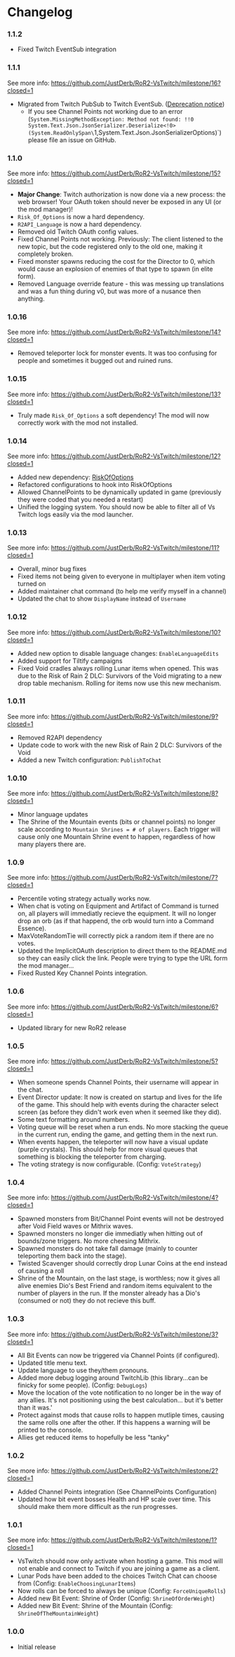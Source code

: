 # Changelog

### 1.1.2

* Fixed Twitch EventSub integration

### 1.1.1

See more info: https://github.com/JustDerb/RoR2-VsTwitch/milestone/16?closed=1

* Migrated from Twitch PubSub to Twitch EventSub. ([Deprecation notice](https://discuss.dev.twitch.com/t/legacy-pubsub-deprecation-and-shutdown-timeline/58043))
  * If you see Channel Points not working due to an error (`System.MissingMethodException: Method not found: !!0 System.Text.Json.JsonSerializer.Deserialize<!0>(System.ReadOnlySpan\`1<char>,System.Text.Json.JsonSerializerOptions)`) please file an issue on GitHub.

### 1.1.0

See more info: https://github.com/JustDerb/RoR2-VsTwitch/milestone/15?closed=1

* **Major Change**: Twitch authorization is now done via a new process: the web browser! Your OAuth token should never be exposed in any UI (or the mod manager)!
* `Risk_Of_Options` is now a hard dependency.
* `R2API_Language` is now a hard dependency.
* Removed old Twitch OAuth config values.
* Fixed Channel Points not working. Previously: The client listened to the new topic, but the code registered only to the old one, making it completely broken.
* Fixed monster spawns reducing the cost for the Director to 0, which would cause an explosion of enemies of that type to spawn (in elite form).
* Removed Language override feature - this was messing up translations and was a fun thing during v0, but was more of a nusance then anything.

### 1.0.16

See more info: https://github.com/JustDerb/RoR2-VsTwitch/milestone/14?closed=1

* Removed teleporter lock for monster events. It was too confusing for people and sometimes it bugged out and ruined runs.

### 1.0.15

See more info: https://github.com/JustDerb/RoR2-VsTwitch/milestone/13?closed=1

* Truly made `Risk_Of_Options` a soft dependency! The mod will now correctly work with the mod not installed.

### 1.0.14

See more info: https://github.com/JustDerb/RoR2-VsTwitch/milestone/12?closed=1

* Added new dependency: [RiskOfOptions](https://thunderstore.io/package/Rune580/Risk_Of_Options/)
* Refactored configurations to hook into RiskOfOptions
* Allowed ChannelPoints to be dynamically updated in game (previously they were coded that you needed a restart)
* Unified the logging system. You should now be able to filter all of Vs Twitch logs easily via the mod launcher.

### 1.0.13

See more info: https://github.com/JustDerb/RoR2-VsTwitch/milestone/11?closed=1

* Overall, minor bug fixes
* Fixed items not being given to everyone in multiplayer when item voting turned on
* Added maintainer chat command (to help me verify myself in a channel)
* Updated the chat to show `DisplayName` instead of `Username`

### 1.0.12

See more info: https://github.com/JustDerb/RoR2-VsTwitch/milestone/10?closed=1

* Added new option to disable language changes: `EnableLanguageEdits`
* Added support for Tiltify campaigns
* Fixed Void cradles always rolling Lunar items when opened. This was due to the Risk of Rain 2 DLC: Survivors of the Void migrating to a new drop table mechanism. Rolling for items now use this new mechanism.

### 1.0.11

See more info: https://github.com/JustDerb/RoR2-VsTwitch/milestone/9?closed=1

* Removed R2API dependency
* Update code to work with the new Risk of Rain 2 DLC: Survivors of the Void
* Added a new Twitch configuration: `PublishToChat`

### 1.0.10

See more info: https://github.com/JustDerb/RoR2-VsTwitch/milestone/8?closed=1

* Minor language updates
* The Shrine of the Mountain events (bits or channel points) no longer scale according to `Mountain Shrines = # of players`. Each trigger will cause only one Mountain Shrine event to happen, regardless of how many players there are.

### 1.0.9

See more info: https://github.com/JustDerb/RoR2-VsTwitch/milestone/7?closed=1

* Percentile voting strategy actually works now.
* When chat is voting on Equipment and Artifact of Command is turned on, all players will immediatly recieve the equipment. It will no longer drop an orb (as if that happend, the orb would turn into a Command Essence).
* MaxVoteRandomTie will correctly pick a random item if there are no votes.
* Updated the ImplicitOAuth description to direct them to the README.md so they can easily click the link. People were trying to type the URL form the mod manager...
* Fixed Rusted Key Channel Points integration.

### 1.0.6

See more info: https://github.com/JustDerb/RoR2-VsTwitch/milestone/6?closed=1

* Updated library for new RoR2 release

### 1.0.5

See more info: https://github.com/JustDerb/RoR2-VsTwitch/milestone/5?closed=1

* When someone spends Channel Points, their username will appear in the chat.
* Event Director update: It now is created on startup and lives for the life of the game. This should help with events during the character select screen (as before they didn't work even when it seemed like they did).
* Some text formatting around numbers.
* Voting queue will be reset when a run ends. No more stacking the queue in the current run, ending the game, and getting them in the next run.
* When events happen, the teleporter will now have a visual update (purple crystals). This should help for more visual queues that something is blocking the teleporter from charging.
* The voting strategy is now configurable. (Config: `VoteStrategy`)

### 1.0.4

See more info: https://github.com/JustDerb/RoR2-VsTwitch/milestone/4?closed=1

* Spawned monsters from Bit/Channel Point events will not be destroyed after Void Field waves or Mithrix waves.
* Spawned monsters no longer die immediatly when hitting out of bounds/zone triggers. No more cheesing Mithrix.
* Spawned monsters do not take fall damage (mainly to counter teleporting them back into the stage).
* Twisted Scavenger should correctly drop Lunar Coins at the end instead of causing a roll
* Shrine of the Mountain, on the last stage, is worthless; now it gives all alive enemies Dio's Best Friend and random items equivalent to the number of players in the run. If the monster already has a Dio's (consumed or not) they do not recieve this buff.

### 1.0.3

See more info: https://github.com/JustDerb/RoR2-VsTwitch/milestone/3?closed=1

* All Bit Events can now be triggered via Channel Points (if configured).
* Updated title menu text.
* Update language to use they/them pronouns.
* Added more debug logging around TwitchLib (this library...can be finicky for some people). (Config: `DebugLogs`)
* Move the location of the vote notification to no longer be in the way of any allies. It's not positioning using the best calculation... but it's better than it was.'
* Protect against mods that cause rolls to happen mutliple times, causing the same rolls one after the other. If this happens a warning will be printed to the console.
* Allies get reduced items to hopefully be less "tanky"

### 1.0.2

See more info: https://github.com/JustDerb/RoR2-VsTwitch/milestone/2?closed=1

* Added Channel Points integration (See ChannelPoints Configuration)
* Updated how bit event bosses Health and HP scale over time. This should make them more difficult as the run progresses.

### 1.0.1

See more info: https://github.com/JustDerb/RoR2-VsTwitch/milestone/1?closed=1

* VsTwitch should now only activate when hosting a game. This mod will not enable and connect to Twitch if you are joining a game as a client.
* Lunar Pods have been added to the choices Twitch Chat can choose from (Config: `EnableChoosingLunarItems`)
* Now rolls can be forced to always be unique (Config: `ForceUniqueRolls`)
* Added new Bit Event: Shrine of Order (Config: `ShrineOfOrderWeight`)
* Added new Bit Event: Shrine of the Mountain (Config: `ShrineOfTheMountainWeight`)

### 1.0.0

* Initial release
